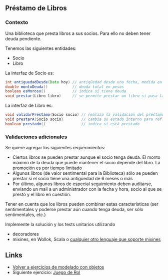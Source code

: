 
## Préstamo de Libros

### Contexto

Una biblioteca que presta libros a sus socios. Para ello no deben tener deuda pendiente.

Tenemos las siguientes entidades:

- Socio
- Libro

La interfaz de Socio es:

```java
int antiguedadDesde(Date hoy) // antigüedad desde una fecha, medida en meses
double montoDeuda()           // deuda total en pesos
boolean esMoroso()            // indica si tiene deuda
void prestar(Libro libro)     // se permite prestar un libro si pasa las validaciones
```

La interfaz de Libro es:

```java
void validarPrestamo(Socio socio) // realiza la validación del préstamo a un socio particular
void prestarA(Socio socio)        // cambia su estado interno para reflejar que está prestado
boolean prestado()                // indica si está prestado
```

### Validaciones adicionales

Se quiere agregar los siguientes requerimientos:

- Ciertos libros se pueden prestar aunque el socio tenga deuda. El monto máximo de la deuda que puede mantener el socio depende del libro. La promoción es por tiempo limitado
- Algunos libros (de valor sentimental para la Biblioteca) sólo se pueden prestar si el socio tiene una antigüedad de 6 meses o más
- Por último, algunos libros de especial seguimiento deben auditarse, enviando un mail a un administrador con la fecha y hora, socio al que se prestó y el libro en cuestión.

Tener en cuenta que los libros pueden combinar estas características (ser sentimentales y poderse prestar aún cuando tenga deuda, ser sólo sentimentales, etc.)

Implemente la solución y los tests unitarios utilizando

- decoradores
- mixines, en Wollok, Scala o [cualquier otro lenguaje que soporte mixines](http://en.wikipedia.org/wiki/Mixin#Programming_languages_that_use_mixins)

## Links

- [Volver a ejercicios de modelado con objetos](index.md)
- Siguiente ejercicio: [Juego de Rol](juegoRol.md)
